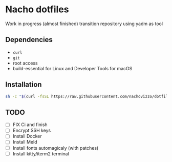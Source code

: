 # Nacho dotfiles

Work in progress (almost finished) transition repository using yadm as tool

## Dependencies

- `curl`
- `git`
- root access
- build-essential for Linux and Developer Tools for macOS

## Installation

```sh
sh -c "$(curl -fsSL https://raw.githubusercontent.com/nachovizzo/dotfiles/main/.config/yadm/install.sh)" "" --decrypt
```

## TODO

- [ ] FIX Ci and finish
- [ ] Encrypt SSH keys
- [ ] Install Docker
- [ ] Install Meld
- [ ] Install fonts automagicaly (with patches)
- [ ] Install kitty/iterm2 terminal
